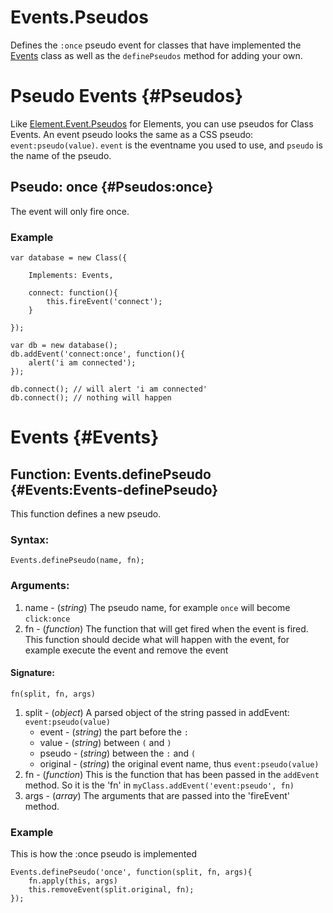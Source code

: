 Events.Pseudos
==============

Defines the `:once` pseudo event for classes that have implemented the [Events][] class as well as the `definePseudos` method for adding your own.

Pseudo Events {#Pseudos}
========================

Like [Element.Event.Pseudos][] for Elements, you can use pseudos for Class Events.
An event pseudo looks the same as a CSS pseudo: `event:pseudo(value)`.
`event` is the eventname you used to use, and `pseudo` is the name
of the pseudo.

Pseudo: once {#Pseudos:once}
----------------------------

The event will only fire once.

### Example

	var database = new Class({

		Implements: Events,

		connect: function(){
			this.fireEvent('connect');
		}

	});

	var db = new database();
	db.addEvent('connect:once', function(){
		alert('i am connected');
	});

	db.connect(); // will alert 'i am connected'
	db.connect(); // nothing will happen

Events {#Events}
================


Function: Events.definePseudo {#Events:Events-definePseudo}
---------------------------------------------------------

This function defines a new pseudo.

### Syntax:
	Events.definePseudo(name, fn);

### Arguments:
1. name - (*string*) The pseudo name, for example `once` will become `click:once`
2. fn - (*function*) The function that will get fired when the event is fired. This function should decide what will happen with the event, for example execute the event and remove the event

#### Signature:

	fn(split, fn, args)

1. split - (*object*) A parsed object of the string passed in addEvent: `event:pseudo(value)`
	- event - (*string*) the part before the `:`
	- value - (*string*) between `(` and `)`
	- pseudo - (*string*) between the `:` and `(`
	- original - (*string*) the original event name, thus `event:pseudo(value)`
2. fn - (*function*) This is the function that has been passed in the `addEvent` method. So it is the 'fn' in `myClass.addEvent('event:pseudo', fn)`
3. args - (*array*) The arguments that are passed into the 'fireEvent' method.

### Example

This is how the :once pseudo is implemented

	Events.definePseudo('once', function(split, fn, args){
		fn.apply(this, args)
		this.removeEvent(split.original, fn);
	});


[Events]: /core/Class/Class.Extras#Events
[Element.Event.Pseudos]: /more/Element/Element.Event.Pseudos
